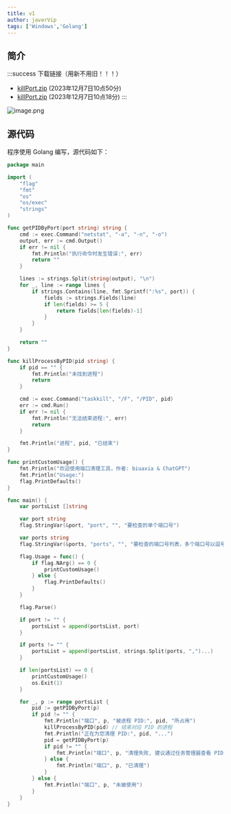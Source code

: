 ```yaml
---
title: v1
author: javerVip
tags: ['Windows','Golang']
---
```


## 简介

:::success 下载链接（用新不用旧！！！）
- [killPort.zip](https://b3logfile.com/file/2023/12/killPort-cbua8gB.zip) (2023年12月7日10点50分)
- [killPort.zip](https://b3logfile.com/file/2023/12/killPort-xjDFrMx.zip) (2023年12月7日10点18分)
:::

![image.png](https://b3logfile.com/file/2023/12/image-N62YVVJ.png)

## 源代码

程序使用 Golang 编写，源代码如下：

```go
package main

import (
	"flag"
	"fmt"
	"os"
	"os/exec"
	"strings"
)

func getPIDByPort(port string) string {
	cmd := exec.Command("netstat", "-a", "-n", "-o")
	output, err := cmd.Output()
	if err != nil {
		fmt.Println("执行命令时发生错误:", err)
		return ""
	}

	lines := strings.Split(string(output), "\n")
	for _, line := range lines {
		if strings.Contains(line, fmt.Sprintf(":%s", port)) {
			fields := strings.Fields(line)
			if len(fields) >= 5 {
				return fields[len(fields)-1]
			}
		}
	}

	return ""
}

func killProcessByPID(pid string) {
	if pid == "" {
		fmt.Println("未找到进程")
		return
	}

	cmd := exec.Command("taskkill", "/F", "/PID", pid)
	err := cmd.Run()
	if err != nil {
		fmt.Println("无法结束进程:", err)
		return
	}

	fmt.Println("进程", pid, "已结束")
}

func printCustomUsage() {
	fmt.Println("欢迎使用端口清理工具，作者: biuaxia & ChatGPT")
	fmt.Println("Usage:")
	flag.PrintDefaults()
}

func main() {
	var portsList []string

	var port string
	flag.StringVar(&port, "port", "", "要检查的单个端口号")

	var ports string
	flag.StringVar(&ports, "ports", "", "要检查的端口号列表，多个端口号以逗号分隔")

	flag.Usage = func() {
		if flag.NArg() == 0 {
			printCustomUsage()
		} else {
			flag.PrintDefaults()
		}
	}

	flag.Parse()

	if port != "" {
		portsList = append(portsList, port)
	}

	if ports != "" {
		portsList = append(portsList, strings.Split(ports, ",")...)
	}

	if len(portsList) == 0 {
		printCustomUsage()
		os.Exit(1)
	}

	for _, p := range portsList {
		pid := getPIDByPort(p)
		if pid != "" {
			fmt.Println("端口", p, "被进程 PID:", pid, "所占用")
			killProcessByPID(pid) // 结束对应 PID 的进程
			fmt.Println("正在为您清理 PID:", pid, "...")
			pid = getPIDByPort(p)
			if pid != "" {
				fmt.Println("端口", p, "清理失败, 建议通过任务管理器查看 PID:", pid)
			} else {
				fmt.Println("端口", p, "已清理")
			}
		} else {
			fmt.Println("端口", p, "未被使用")
		}
	}
}
```
